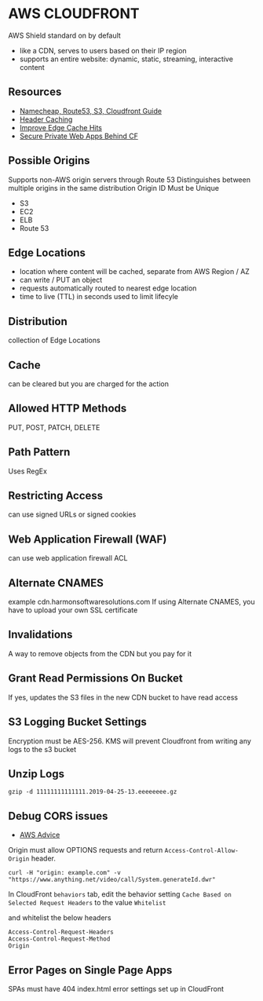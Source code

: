# AWS CLOUDFRONT
AWS Shield standard on by default
- like a CDN, serves to users based on their IP region
- supports an entire website: dynamic, static, streaming, interactive content

## Resources

- [Namecheap, Route53, S3, Cloudfront Guide](https://benjamincongdon.me/blog/2017/06/13/How-to-Deploy-a-Secure-Static-Site-to-AWS-with-S3-and-CloudFront/)
- [Header Caching](https://docs.aws.amazon.com/AmazonCloudFront/latest/DeveloperGuide/header-caching.html)
- [Improve Edge Cache Hits](https://docs.aws.amazon.com/AmazonCloudFront/latest/DeveloperGuide/cache-hit-ratio.html)
- [Secure Private Web Apps Behind CF](https://aws.amazon.com/blogs/networking-and-content-delivery/authorizationedge-using-cookies-protect-your-amazon-cloudfront-content-from-being-downloaded-by-unauthenticated-users/?nc1=b_rp)

## Possible Origins

Supports non-AWS origin servers through Route 53
Distinguishes between multiple origins in the same distribution
Origin ID Must be Unique

- S3
- EC2
- ELB
- Route 53

## Edge Locations

- location where content will be cached, separate from AWS Region / AZ
- can write / PUT an object
- requests automatically routed to nearest edge location
- time to live (TTL) in seconds used to limit lifecyle

## Distribution

collection of Edge Locations

## Cache

can be cleared but you are charged for the action

## Allowed HTTP Methods

PUT, POST, PATCH, DELETE

## Path Pattern

Uses RegEx

## Restricting Access

can use signed URLs or signed cookies

## Web Application Firewall (WAF)

can use web application firewall ACL

## Alternate CNAMES

example cdn.harmonsoftwaresolutions.com
If using Alternate CNAMES, you have to upload your own SSL certificate

## Invalidations

A way to remove objects from the CDN but you pay for it

## Grant Read Permissions On Bucket

If yes, updates the S3 files in the new CDN bucket to have read access

## S3 Logging Bucket Settings

Encryption must be AES-256. KMS will prevent Cloudfront from writing any logs to the s3 bucket

## Unzip Logs

```console
gzip -d 11111111111111.2019-04-25-13.eeeeeeee.gz
```

## Debug CORS issues

- [AWS Advice](https://aws.amazon.com/premiumsupport/knowledge-center/no-access-control-allow-origin-error/)

Origin must allow OPTIONS requests and return `Access-Control-Allow-Origin` header.

```console
curl -H "origin: example.com" -v "https://www.anything.net/video/call/System.generateId.dwr"
```

In CloudFront `behaviors` tab, edit the behavior setting
`Cache Based on Selected Request Headers` to the value `Whitelist`

and whitelist the below headers

```
Access-Control-Request-Headers
Access-Control-Request-Method
Origin
```

## Error Pages on Single Page Apps

SPAs must have 404 index.html error settings set up in CloudFront
